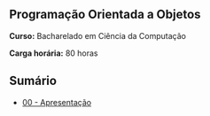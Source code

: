 ## Programação Orientada a Objetos

**Curso:** Bacharelado em Ciência da Computação

**Carga horária:** 80 horas

## Sumário

- [00 - Apresentação](00-apresentacao.md)
